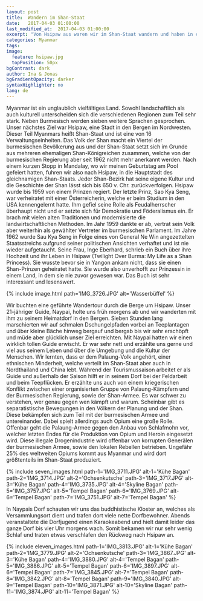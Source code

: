 ```yaml
---
layout: post
title:  Wandern im Shan-Staat
date:   2017-04-03 01:00:00
last_modified_at:  2017-04-03 01:00:00
excerpt: "Von Hsipaw aus waren wir im Shan-Staat wandern und haben in einem Bergdorf des Palaung Volks übernachtet."
categories: Myanmar
tags:
image:
  feature: hsipaw.jpg
  topPosition: 50px
bgContrast: dark
author: Ina & Jonas
bgGradientOpacity: darker
syntaxHighlighter: no
lang: de
---
```


Myanmar ist ein unglaublich vielfältiges Land. Sowohl landschaftlich als auch kulturell unterscheiden sich die verschiedenen Regionen zum Teil sehr stark. Neben Burmesisch werden sieben weitere Sprachen gesprochen. Unser nächstes Ziel war Hsipaw, eine Stadt in den Bergen im Nordwesten. Dieser Teil Myanmars heißt Shan-Staat und ist eine von 16 Verwaltungseinheiten. Das Volk der Shan macht ein Viertel der burmesischen Bevölkerung aus und der Shan-Staat setzt sich im Grunde aus mehreren ehemaligen Shan-Königreichen zusammen, welche von der burmesischen Regierung aber seit 1962 nicht mehr anerkannt werden. Nach einem kurzen Stopp in Mandalay, wo wir meinen Geburtstag am Pool gefeiert hatten, fuhren wir also nach Hsipaw, in die Hauptstadt des gleichnamigen Shan-Staats. Jeder Shan-Bezirk hat seine eigene Kultur und die Geschichte der Shan lässt sich bis 650 v. Chr. zurückverfolgen. Hsipaw wurde bis 1959 von einem Prinzen regiert. Der letzte Prinz, Sao Kya Seng, war verheiratet mit einer Österreicherin, welche er beim Studium in den USA kennengelernt hatte. Ihm gefiel seine Rolle als Feudalherrscher überhaupt nicht und er setzte sich für Demokratie und Föderalismus ein. Er brach mit vielen alten Traditionen und modernisierte die landwirtschaftlichen Methoden. Im Jahr 1959 dankte er ab, vertrat sein Volk aber weiterhin als gewählter Vertreter im burmesischen Parlament. Im Jahre 1962 wurde Sau Kya Seng in Folge eines von General Ne Win angezettelten Staatsstreichs aufgrund seiner politischen Ansichten verhaftet und ist nie wieder aufgetaucht. Seine Frau, Inge Eberhard, schrieb ein Buch über ihre Hochzeit und ihr Leben in Hsipaw (Twilight Over Burma: My Life as a Shan Princess). Sie wusste bevor sie in Yangon ankam nicht, dass sie einen Shan-Prinzen geheiratet hatte. Sie wurde also unverhofft zur Prinzessin in einem Land, in dem sie nie zuvor gewesen war. Das Buch ist sehr interessant und lesenswert.

{% include image.html path='IMG_3726.JPG' alt='Wasserbüffel' %}

Wir buchten eine geführte Wandertour durch die Berge um Hsipaw. Unser 21-jähriger Guide, Naypai, holte uns früh morgens ab und wir wanderten mit ihm zu seinem Heimatdorf in den Bergen. Sieben Stunden lang marschierten wir auf schmalen Dschungelpfaden vorbei an Teeplantagen und über kleine Bäche hinweg bergauf und bergab bis wir sehr erschöpft und müde aber glücklich unser Ziel erreichten. Mit Naypai hatten wir einen wirklich tollen Guide erwischt. Er war sehr nett und erzählte uns gerne und viel aus seinem Leben und über die Umgebung und die Kultur der Menschen. Wir lernten, dass er dem Palaung-Volk angehört, einer ethnischen Minderheit, welche verteilt im Shan-Staat aber auch in Nordthailand und China lebt. Während der Tourismussaison arbeitet er als Guide und außerhalb der Saison hilft er in seinem Dorf bei der Feldarbeit und beim Teepflücken. Er erzählte uns auch von einem kriegerischen Konflikt zwischen einer organisierten Gruppe von Palaung-Kämpfern und der Burmesischen Regierung, sowie der Shan-Armee. Es war schwer zu verstehen, wer genau gegen wen kämpft und warum. Scheinbar gibt es separatistische Bewegungen in den Völkern der Planung und der Shan. Diese bekämpfen sich zum Teil mit der burmesischen Armee und untereinander. Dabei spielt allerdings auch Opium eine große Rolle. Offenbar geht die Palaung-Armee gegen den Anbau von Schlafmohn vor, welcher letzten Endes für die Produktion von Opium und Heroin eingesetzt wird. Diese illegale Drogenindustrie wird offenbar von korrupten Generälen der burmesischen Armee, sowie den lokalen Rebellen betrieben. Ungefähr 25% des weltweiten Opiums kommt aus Myanmar und wird dort größtenteils im Shan-Staat produziert.

{% include seven_images.html path-1='IMG_3711.JPG' alt-1='Kühe Bagan'
                              path-2='IMG_3714.JPG' alt-2='Ochsenkutsche'
                              path-3='IMG_3717.JPG' alt-3='Kühe Bagan'
                              path-4='IMG_3735.JPG' alt-4='Skyline Bagan'
                              path-5='IMG_3757.JPG' alt-5='Tempel Bagan'
                              path-6='IMG_3769.JPG' alt-6='Tempel Bagan'
                              path-7='IMG_3751.JPG' alt-7='Tempel Bagan' %}

In Naypais Dorf schauten wir uns das buddhistische Kloster an, welches als Versammlungsort dient und trafen dort viele nette Dorfbewohner. Abends veranstaltete die Dorfjugend einen Karaokeabend und hielt damit leider das ganze Dorf bis vier Uhr morgens wach. Somit bekamen wir nur sehr wenig Schlaf und traten etwas verschlafen den Rückweg nach Hsipaw an.

{% include eleven_images.html path-1='IMG_3813.JPG' alt-1='Kühe Bagan'
                              path-2='IMG_3779.JPG' alt-2='Ochsenkutsche'
                              path-3='IMG_3867.JPG' alt-3='Kühe Bagan'
                              path-4='IMG_3880.JPG' alt-4='Tempel Bagan'
                              path-5='IMG_3886.JPG' alt-5='Tempel Bagan'
                              path-6='IMG_3897.JPG' alt-6='Tempel Bagan'
                              path-7='IMG_3845.JPG' alt-7='Tempel Bagan'
                              path-8='IMG_3842.JPG' alt-8='Tempel Bagan'
                              path-9='IMG_3840.JPG' alt-9='Tempel Bagan'
                              path-10='IMG_3871.JPG' alt-10='Skyline Bagan'
                              path-11='IMG_3874.JPG' alt-11='Tempel Bagan'  %}
